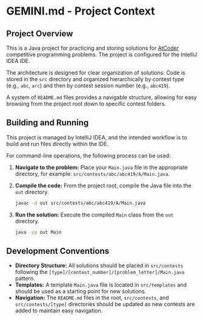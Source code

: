 # GEMINI.md - Project Context

## Project Overview

This is a Java project for practicing and storing solutions for [AtCoder](https://atcoder.jp/) competitive programming problems. The project is configured for the IntelliJ IDEA IDE.

The architecture is designed for clear organization of solutions. Code is stored in the `src` directory and organized hierarchically by contest type (e.g., `abc`, `arc`) and then by contest session number (e.g., `abc419`).

A system of `README.md` files provides a navigable structure, allowing for easy browsing from the project root down to specific contest folders.

## Building and Running

This project is managed by IntelliJ IDEA, and the intended workflow is to build and run files directly within the IDE.

For command-line operations, the following process can be used:

1.  **Navigate to the problem:** Place your `Main.java` file in the appropriate directory, for example: `src/contests/abc/abc419/A/Main.java`.

2.  **Compile the code:** From the project root, compile the Java file into the `out` directory.
    ```bash
    javac -d out src/contests/abc/abc419/A/Main.java
    ```

3.  **Run the solution:** Execute the compiled `Main` class from the `out` directory.
    ```bash
    java -cp out Main
    ```

## Development Conventions

- **Directory Structure:** All solutions should be placed in `src/contests` following the `[type]/[contest_number]/[problem_letter]/Main.java` pattern.
- **Templates:** A template `Main.java` file is located in `src/templates` and should be used as a starting point for new solutions.
- **Navigation:** The `README.md` files in the root, `src/contests`, and `src/contests/[type]` directories should be updated as new contests are added to maintain easy navigation.
